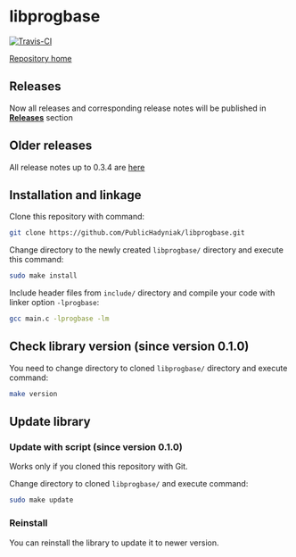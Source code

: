 # libprogbase

[![Travis-CI][travis-badge]][travis-builds]

[Repository home][home]

## Releases

Now all releases and corresponding release notes will be published in [__Releases__][releases] section

## Older releases

All release notes up to 0.3.4 are [here](/old_releases.md)

## Installation and linkage

Clone this repository with command:

```sh
git clone https://github.com/PublicHadyniak/libprogbase.git
```

Change directory to the newly created `libprogbase/` directory and execute this command:

```sh
sudo make install
```

Include header files from `include/` directory and compile your code with linker option `-lprogbase`:

```sh
gcc main.c -lprogbase -lm
```

## Check library version (since version 0.1.0)

You need to change directory to cloned `libprogbase/` directory and execute command:

```sh
make version
```

## Update library

### Update with script (since version 0.1.0)

Works only if you cloned this repository with Git.

Change directory to cloned `libprogbase/` and execute command:

```sh
sudo make update
```

### Reinstall

You can reinstall the library to update it to newer version.

[home]: https://github.com/PublicHadyniak/libprogbase
[releases]: https://github.com/PublicHadyniak/libprogbase/releases
[travis-badge]: https://travis-ci.org/PublicHadyniak/libprogbase.svg?branch=master
[travis-builds]: https://travis-ci.org/PublicHadyniak/libprogbase/builds
